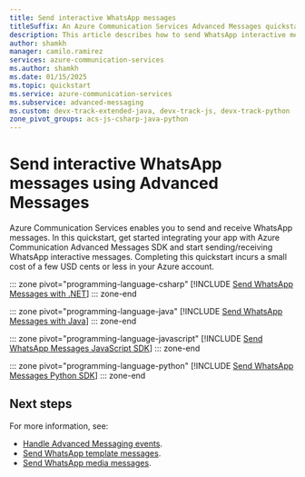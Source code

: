 ```yaml
---
title: Send interactive WhatsApp messages
titleSuffix: An Azure Communication Services Advanced Messages quickstart
description: This article describes how to send WhatsApp interactive messages using Azure Communication Services Advanced Messages SDK.
author: shamkh
manager: camilo.ramirez
services: azure-communication-services
ms.author: shamkh
ms.date: 01/15/2025
ms.topic: quickstart
ms.service: azure-communication-services
ms.subservice: advanced-messaging
ms.custom: devx-track-extended-java, devx-track-js, devx-track-python
zone_pivot_groups: acs-js-csharp-java-python
---
```


# Send interactive WhatsApp messages using Advanced Messages

Azure Communication Services enables you to send and receive WhatsApp messages. In this quickstart, get started integrating your app with Azure Communication Advanced Messages SDK and start sending/receiving WhatsApp interactive messages. Completing this quickstart incurs a small cost of a few USD cents or less in your Azure account.

::: zone pivot="programming-language-csharp"
[!INCLUDE [Send WhatsApp Messages with .NET](./includes/interactive/messages-quickstart-interactive-messages-net.md)]
::: zone-end

::: zone pivot="programming-language-java"
[!INCLUDE [Send WhatsApp Messages with Java](./includes/interactive/messages-quickstart-interactive-messages-java.md)]
::: zone-end

::: zone pivot="programming-language-javascript"
[!INCLUDE [Send WhatsApp Messages JavaScript SDK](./includes/interactive/messages-quickstart-interactive-messages-javascript.md)]
::: zone-end

::: zone pivot="programming-language-python"
[!INCLUDE [Send WhatsApp Messages Python SDK](./includes/interactive/messages-quickstart-interactive-messages-python.md)]
::: zone-end

## Next steps

For more information, see:

- [Handle Advanced Messaging events](./handle-advanced-messaging-events.md).
- [Send WhatsApp template messages](../../../quickstarts/advanced-messaging/whatsapp/send-template-messages.md).
- [Send WhatsApp media messages](../../../quickstarts/advanced-messaging/whatsapp/get-started.md).
